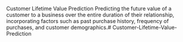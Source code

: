 Customer Lifetime Value Prediction
Predicting the future value of a customer to a business over the entire duration of their relationship, incorporating factors such as past purchase history, frequency of purchases, and customer demographics.# Customer-Lifetime-Value-Prediction

